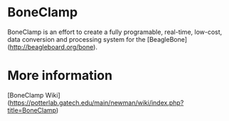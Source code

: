 # BoneClamp
BoneClamp is an effort to create a fully programable, real-time, low-cost, data conversion and processing system for the 
[BeagleBone] (http://beagleboard.org/bone).

# More information
[BoneClamp Wiki] (https://potterlab.gatech.edu/main/newman/wiki/index.php?title=BoneClamp)
